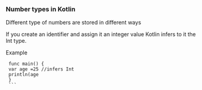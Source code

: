
### Number types in Kotlin

Different type of numbers are stored in different ways

If you create an identifier and assign it an integer value Kotlin infers to it the Int type.

Example
````
 func main() {
 var age =25 //infers Int
 println(age
 }
 ```
